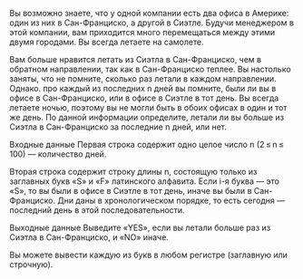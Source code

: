 Вы возможно знаете, что у одной компании есть два офиса в Америке: один из них в Сан-Франциско, а другой в Сиэтле. Будучи менеджером в этой компании, вам приходится много перемещаться между этими двумя городами. Вы всегда летаете на самолете.

Вам больше нравится летать из Сиэтла в Сан-Франциско, чем в обратном направлении, так как в Сан-Франциско теплее. Вы настолько заняты, что не помните, сколько раз летали в каждом направлении. Однако. про каждый из последних n дней вы помните, были ли вы в офисе в Сан-Франциско, или в офисе в Сиэтле в тот день. Вы всегда летаете ночью, поэтому вы не могли быть в обоих офисах в один и тот же день. По данной информации определите, летали ли вы больше из Сиэтла в Сан-Франциско за последние n дней, или нет.

Входные данные
Первая строка содержит одно целое число n (2 ≤ n ≤ 100) — количество дней.

Вторая строка содержит строку длины n, состоящую только из заглавных букв «S» и «F» латинского алфавита. Если i-я буква — это «S», то вы были в офисе в Сиэтле в тот день, иначе вы были в Сан-Франциско. Дни даны в хронологическом порядке, то есть сегодня — последний день в этой последовательности.

Выходные данные
Выведите «YES», если вы летали больше раз из Сиэтла в Сан-Франциско, и «NO» иначе.

Вы можете вывести каждую из букв в любом регистре (заглавную или строчную).